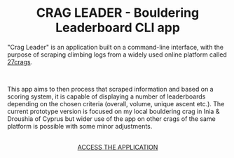 <h1 align="center">CRAG LEADER - Bouldering Leaderboard CLI app</h1>

"Crag Leader" is an application built on a command-line interface, with the purpose of scraping climbing logs from a widely used online platform called [27crags](https://27crags.com/crags/inia-droushia/).

<br/>

This app aims to then process that scraped information and based on a scoring system, it is capable of displaying a number of leaderboards depending on the chosen criteria (overall, volume, unique ascent etc.). The current prototype version is focused on my local bouldering crag in Inia & Droushia of Cyprus but wider use of the app on other crags of the same platform is possible with some minor adjustments.

<br/>

<div style="text-align:center">
<a href="https://crag-leader-a9343167f108.herokuapp.com/">ACCESS THE APPLICATION<a/><div/>